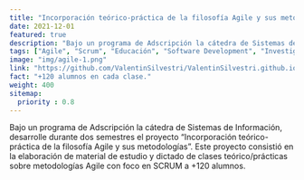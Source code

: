 ```yaml
---
title: "Incorporación teórico-práctica de la filosofía Agile y sus metodologías en la Cátreda de Sistemas de Información."
date: 2021-12-01
featured: true
description: "Bajo un programa de Adscripción la cátedra de Sistemas de Información, desarrolle durante dos semestres el proyecto “Incorporación teórico-práctica de la filosofía Agile y sus metodologías”. Este proyecto consistió en la elaboración de material de estudio y dictado de clases teórico/prácticas sobre metodologías Agile con foco en SCRUM a +120 alumnos."
tags: ["Agile", "Scrum", "Educación", "Software Development", "Investigación"]
image: "img/agile-1.png"
link: "https://github.com/ValentinSilvestri/ValentinSilvestri.github.io/raw/main/static/files/Adscripci%C3%B3n%20-%20Metodolog%C3%ADas%20%C3%81giles%20de%20Desarrollo%20de%20Software.pdf"
fact: "+120 alumnos en cada clase."
weight: 400
sitemap:
  priority : 0.8
---
```


Bajo un programa de Adscripción la cátedra de Sistemas de Información, desarrolle durante dos semestres el proyecto “Incorporación teórico-práctica de la filosofía Agile y sus metodologías”. Este proyecto consistió en la elaboración de material de estudio y dictado de clases teórico/prácticas sobre metodologías Agile con foco en SCRUM a +120 alumnos.